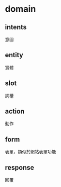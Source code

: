 # domain

## intents

意圖

## entity

實體

## slot

詞槽

## action

動作

## form

表單，類似於網站表單功能

## response

回覆

